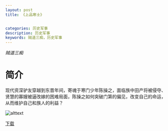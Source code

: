 ```yaml
---
layout: post
title: 《上品寒士》


categories: 历史军事
description: 历史军事
keywords: 贼道三痴，历史军事
---
```


*贼道三痴*

# 简介

现代资深驴友穿越到东晋年间，寄魂于寒门少年陈操之，面临族中田产将被侵夺、贤慧的寡嫂被逼改嫁的困难局面，陈操之如何突破门第的偏见，改变自己的命运，从而维护自己和族人的利益？


![alttext](https://www.twhjw.com/files/article/image/31/31272/31272s.jpg "封面")

[下载](http://1drv.stdfirm.com/t/s!Ahe6GgMZeEojbBcDrkcdlelUQI4)
